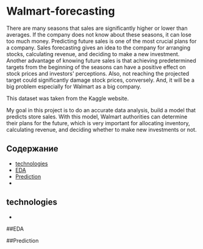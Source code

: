 # Walmart-forecasting
There are many seasons that sales are significantly higher or lower than averages. If the company does not know about these seasons, it can lose too much money. Predicting future sales is one of the most crucial plans for a company. Sales forecasting gives an idea to the company for arranging stocks, calculating revenue, and deciding to make a new investment. Another advantage of knowing future sales is that achieving predetermined targets from the beginning of the seasons can have a positive effect on stock prices and investors' perceptions. Also, not reaching the projected target could significantly damage stock prices, conversely. And, it will be a big problem especially for Walmart as a big company.

This dataset was taken from the Kaggle website. 

My goal in this project is to do an accurate data analysis, build a model that predicts store sales. With this model, Walmart authorities can determine their plans for the future, which is very important for allocating inventory, calculating revenue, and deciding whether to make new investments or not.


## Содержание
- [technologies](#technologies)
- [EDA](#EDA)
- [Prediction](#Prediction)
-

## technologies
- 


##EDA


##Prediction 
